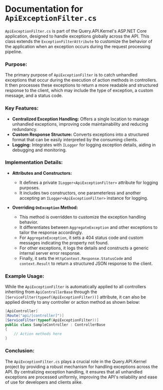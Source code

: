 # Documentation for `ApiExceptionFilter.cs`

`ApiExceptionFilter.cs` is part of the Query.API.Kernel's ASP.NET Core application, designed to handle exceptions globally across the API. This class extends the `ExceptionFilterAttribute` to customize the behavior of the application when an exception occurs during the request processing pipeline.

### Purpose:

The primary purpose of `ApiExceptionFilter` is to catch unhandled exceptions that occur during the execution of action methods in controllers. It then processes these exceptions to return a more readable and structured response to the client, which may include the type of exception, a custom message, and a status code.

### Key Features:

- **Centralized Exception Handling:** Offers a single location to manage unhandled exceptions, improving code maintainability and reducing redundancy.
- **Custom Response Structure:** Converts exceptions into a structured format that can be easily interpreted by the consuming clients.
- **Logging:** Integrates with `ILogger` for logging exception details, aiding in debugging and monitoring.

### Implementation Details:

- **Attributes and Constructors:** 
  - It defines a private `ILogger<ApiExceptionFilter>` attribute for logging purposes.
  - It includes two constructors, one parameterless and another accepting an `ILogger<ApiExceptionFilter>` instance for logging.

- **Overriding `OnException` Method:**
  - This method is overridden to customize the exception handling behavior.
  - It differentiates between `AggregateException` and other exceptions to tailor the response accordingly.
  - For `AggregateException`, it sets a 404 status code and custom messages indicating the property not found.
  - For other exceptions, it logs the details and constructs a generic internal server error response.
  - Finally, it sets the `HttpContext.Response.StatusCode` and `context.Result` to return a structured JSON response to the client.

### Example Usage:

While the `ApiExceptionFilter` is automatically applied to all controllers inheriting from `ApiControllerBase` through the `[ServiceFilter(typeof(ApiExceptionFilter))]` attribute, it can also be applied directly to any controller or action method as shown below:

```csharp
[ApiController]
[Route("api/[controller]")]
[ServiceFilter(typeof(ApiExceptionFilter))]
public class SampleController : ControllerBase
{
    // Action methods here
}
```

### Conclusion:

The `ApiExceptionFilter.cs` plays a crucial role in the Query.API.Kernel project by providing a robust mechanism for handling exceptions across the API. By centralizing exception handling, it ensures that all unhandled exceptions are processed uniformly, improving the API's reliability and ease of use for developers and clients alike.
